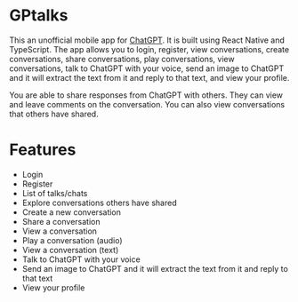 # GPtalks

This an unofficial mobile app for [ChatGPT](https://chat.openai.com/). It is built using React Native and TypeScript.
The app allows you to login, register, view conversations, create conversations, share conversations, play conversations, view conversations, talk to ChatGPT with your voice, send an image to ChatGPT and it will extract the text from it and reply to that text, and view your profile.

You are able to share responses from ChatGPT with others. They can view and leave comments on the conversation. You can also view conversations that others have shared.

# Features

- Login
- Register
- List of talks/chats
- Explore conversations others have shared
- Create a new conversation
- Share a conversation
- View a conversation
- Play a conversation (audio)
- View a conversation (text)
- Talk to ChatGPT with your voice
- Send an image to ChatGPT and it will extract the text from it and reply to that text
- View your profile
